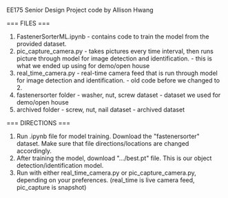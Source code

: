 EE175 Senior Design Project code by Allison Hwang 

=== FILES ===

1. FastenerSorterML.ipynb
       - contains code to train the model from the provided dataset.
2. pic_capture_camera.py
       - takes pictures every time interval, then runs picture through model for image detection and identification.
       - this is what we ended up using for demo/open house
3. real_time_camera.py
       - real-time camera feed that is run through model for image detection and identification.
       - old code before we changed to 2.
4. fastenersorter folder
       - washer, nut, screw dataset
       - dataset we used for demo/open house
8. archived folder
       - screw, nut, nail dataset
       - archived dataset




=== DIRECTIONS ===

1. Run .ipynb file for model training. Download the "fastenersorter" dataset. Make sure that file directions/locations are changed accordingly.
2. After training the model, download ".../best.pt" file. This is our object detection/identification model.
3. Run with either real_time_camera.py or pic_capture_camera.py, depending on your preferences. (real_time is live camera feed, pic_capture is snapshot)

